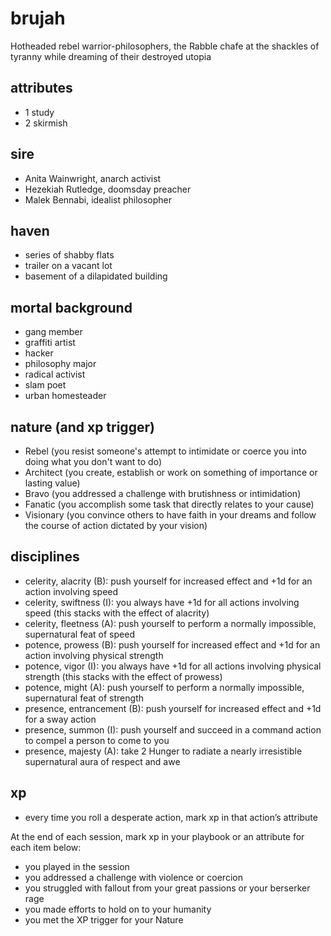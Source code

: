 
# brujah

Hotheaded rebel warrior-philosophers, the Rabble chafe at the shackles of tyranny while dreaming of their destroyed utopia

## attributes

- 1 study
- 2 skirmish

## sire

- Anita Wainwright, anarch activist
- Hezekiah Rutledge, doomsday preacher
- Malek Bennabi, idealist philosopher

## haven

- series of shabby flats
- trailer on a vacant lot
- basement of a dilapidated building

## mortal background

- gang member
- graffiti artist
- hacker
- philosophy major
- radical activist
- slam poet
- urban homesteader

## nature (and xp trigger)

- Rebel (you resist someone's attempt to intimidate or coerce you into doing what you don't want to do)
- Architect (you create, establish or work on something of importance or lasting value)
- Bravo (you addressed a challenge with brutishness or intimidation)
- Fanatic (you accomplish some task that directly relates to your cause)
- Visionary (you convince others to have faith in your dreams and follow the course of action dictated by your vision)

## disciplines

- celerity, alacrity (B): push yourself for increased effect and +1d for an action involving speed
- celerity, swiftness (I): you always have +1d for all actions involving speed (this stacks with the effect of alacrity)
- celerity, fleetness (A): push yourself to perform a normally impossible, supernatural feat of speed
- potence, prowess (B): push yourself for increased effect and +1d for an action involving physical strength
- potence, vigor (I): you always have +1d for all actions involving physical strength (this stacks with the effect of prowess)
- potence, might (A): push yourself to perform a normally impossible, supernatural feat of strength
- presence, entrancement (B): push yourself for increased effect and +1d for a sway action
- presence, summon (I): push yourself and succeed in a command action to compel a person to come to you
- presence, majesty (A): take 2 Hunger to radiate a nearly irresistible supernatural aura of respect and awe

## xp

- every time you roll a desperate action, mark xp in that action’s attribute

At the end of each session, mark xp in your playbook or an attribute for each item below:

- you played in the session
- you addressed a challenge with violence or coercion
- you struggled with fallout from your great passions or your berserker rage
- you made efforts to hold on to your humanity
- you met the XP trigger for your Nature
